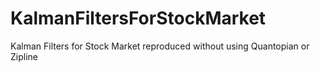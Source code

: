 # KalmanFiltersForStockMarket
Kalman Filters for Stock Market reproduced without using Quantopian or Zipline
